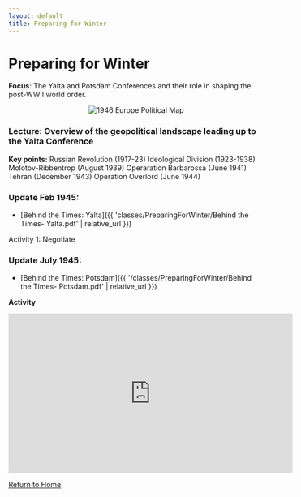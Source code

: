 ```yaml
---
layout: default
title: Preparing for Winter
---
```


# Preparing for Winter

**Focus**: The Yalta and Potsdam Conferences and their role in shaping the post-WWII world order.

<div style="text-align: center;">
  <img src="{{ '/classes/PreparingForWinter/1946_Europe_Political.jpg' | relative_url }}" alt="1946 Europe Political Map" style="max-width: 80%; height: auto;">
</div>

### Lecture: Overview of the geopolitical landscape leading up to the Yalta Conference

**Key points:**
   Russian Revolution (1917-23)
   Ideological Division (1923-1938)
   Molotov-Ribbentrop (August 1939)
   Operaration Barbarossa (June 1941)
   Tehran (December 1943)
   Operation Overlord (June 1944)  

### Update Feb 1945:
- [Behind the Times: Yalta]({{ 'classes/PreparingForWinter/Behind the Times- Yalta.pdf' | relative_url }})

Activity 1: Negotiate
### Update July 1945:
- [Behind the Times: Potsdam]({{ '/classes/PreparingForWinter/Behind the Times- Potsdam.pdf' | relative_url }})

**Activity**
<iframe width="560" height="315" src="https://www.youtube.com/embed/S2PUIQpAEAQ?si=2tRA0rVqh2FQFGew" title="YouTube video player" frameborder="0" allow="accelerometer; autoplay; clipboard-write; encrypted-media; gyroscope; picture-in-picture; web-share" referrerpolicy="strict-origin-when-cross-origin" allowfullscreen></iframe>

[Return to Home](../)
